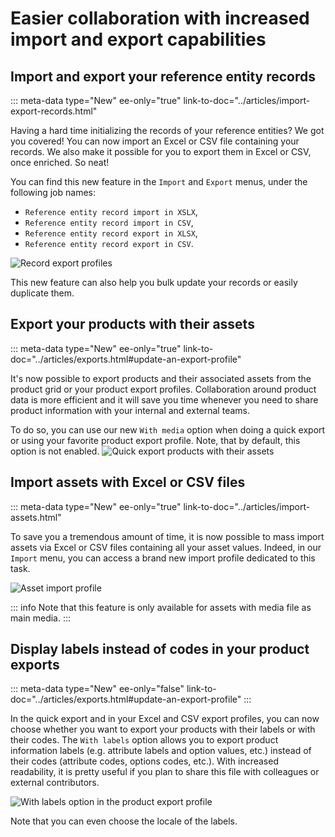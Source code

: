 # Easier collaboration with increased import and export capabilities

## Import and export your reference entity records
::: meta-data type="New" ee-only="true" link-to-doc="../articles/import-export-records.html"

Having a hard time initializing the records of your reference entities? We got you covered! You can now import an Excel or CSV file containing your records. We also make it possible for you to export them in Excel or CSV, once enriched. So neat!

You can find this new feature in the `Import` and `Export` menus, under the following job names: 
- `Reference entity record import in XSLX`,
- `Reference entity record import in CSV`,
- `Reference entity record export in XLSX`,
- `Reference entity record export in CSV`.

![Record export profiles](../img/record-export-profiles.png)

This new feature can also help you bulk update your records or easily duplicate them.

## Export your products with their assets
::: meta-data type="New" ee-only="true" link-to-doc="../articles/exports.html#update-an-export-profile"

It's now possible to export products and their associated assets from the product grid or your product export profiles. Collaboration around product data is more efficient and it will save you time whenever you need to share product information with your internal and external teams.

To do so, you can use our new `With media` option when doing a quick export or using your favorite product export profile. Note, that by default, this option is not enabled.
![Quick export products with their assets](../img/quick-export-products-with-assets.png)

## Import assets with Excel or CSV files
::: meta-data type="New" ee-only="true" link-to-doc="../articles/import-assets.html"

To save you a tremendous amount of time, it is now possible to mass import assets via Excel or CSV files containing all your asset values. Indeed, in our `Import` menu, you can access a brand new import profile dedicated to this task. 

![Asset import profile](../img/asset-import-profile.png)

::: info
Note that this feature is only available for assets with media file as main media.
:::

## Display labels instead of codes in your product exports
::: meta-data type="New" ee-only="false" link-to-doc="../articles/exports.html#update-an-export-profile"
:::

In the quick export and in your Excel and CSV export profiles, you can now choose whether you want to export your products with their labels or with their codes. The `With labels` option allows you to export product information labels (e.g. attribute labels and option values, etc.) instead of their codes (attribute codes, options codes, etc.). With increased readability, it is pretty useful if you plan to share this file with colleagues or external contributors.


![With labels option in the product export profile](../img/labels-in-product-export-profile.png)

Note that you can even choose the locale of the labels.
